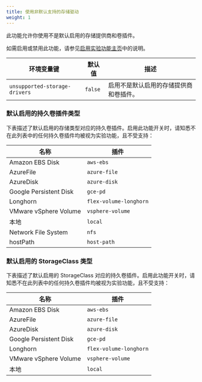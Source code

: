 ```yaml
---
title: 使用非默认支持的存储驱动
weight: 1
---
```


此功能允许你使用不是默认启用的存储提供商和卷插件。

如需启用或禁用此功能，请参见[启用实验功能主页]({{<baseurl>}}/rancher/v2.6/en/installation/resources/feature-flags/)中的说明。

| 环境变量键 | 默认值 | 描述 |
---|---|---
| `unsupported-storage-drivers` | `false` | 启用不是默认启用的存储提供商和卷插件。 |

### 默认启用的持久卷插件类型
下表描述了默认启用的存储类型对应的持久卷插件。启用此功能开关时，请知悉不在此列表中的任何持久卷插件均被视为实验功能，且不受支持：

| 名称 | 插件 |
--------|----------
| Amazon EBS Disk | `aws-ebs` |
| AzureFile | `azure-file` |
| AzureDisk | `azure-disk` |
| Google Persistent Disk | `gce-pd` |
| Longhorn | `flex-volume-longhorn` |
| VMware vSphere Volume | `vsphere-volume` |
| 本地 | `local` |
| Network File System | `nfs` |
| hostPath | `host-path` |

### 默认启用的 StorageClass 类型
下表描述了默认启用的 StorageClass 对应的持久卷插件。启用此功能开关时，请知悉不在此列表中的任何持久卷插件均被视为实验功能，且不受支持：

| 名称 | 插件 |
--------|--------
| Amazon EBS Disk | `aws-ebs` |
| AzureFile | `azure-file` |
| AzureDisk | `azure-disk` |
| Google Persistent Disk | `gce-pd` |
| Longhorn | `flex-volume-longhorn` |
| VMware vSphere Volume | `vsphere-volume` |
| 本地 | `local` |